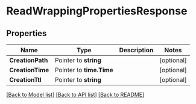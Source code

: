 # ReadWrappingPropertiesResponse


## Properties

Name | Type | Description | Notes
------------ | ------------- | ------------- | -------------
**CreationPath** | Pointer to **string** |  | [optional] 
**CreationTime** | Pointer to **time.Time** |  | [optional] 
**CreationTtl** | Pointer to **string** |  | [optional] 





[[Back to Model list]](../README.md#documentation-for-models) [[Back to API list]](../README.md#documentation-for-api-endpoints) [[Back to README]](../README.md)


